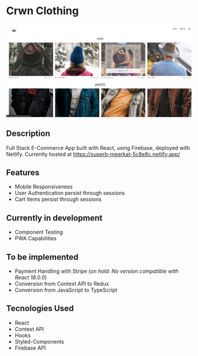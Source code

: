 # Crwn Clothing

![Shop Page](/Project.png "Shop Page")

## Description
Full Stack E-Commerce App built with React, using Firebase, deployed with Netlify. Currently hosted at https://superb-meerkat-5c8e8c.netlify.app/

## Features
* Mobile Responsiveness
* User Authentication persist through sessions
* Cart Items persist through sessions

## Currently in development
* Component Testing
* PWA Capabilities

## To be implemented
* Payment Handling with Stripe (_on hold: No version compatible with React 18.0.0_)
* Conversion from Context API to Redux 
* Conversion from JavaScript to TypeScript

## Tecnologies Used
* React
* Context API
* Hooks
* Styled-Components
* Firebase API